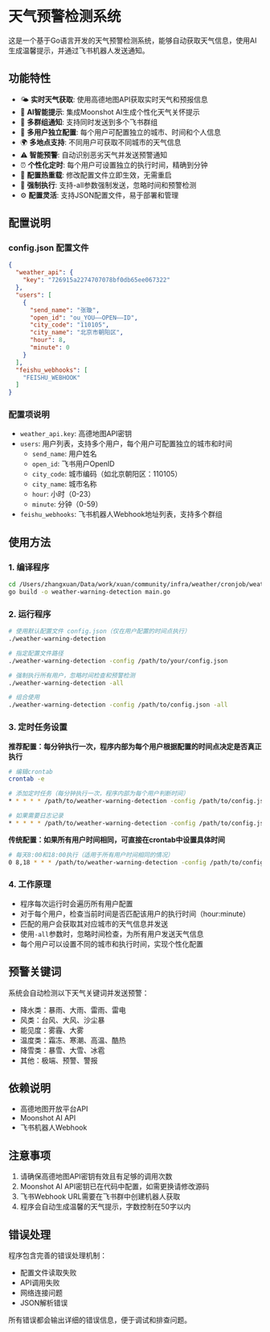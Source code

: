 # 天气预警检测系统

这是一个基于Go语言开发的天气预警检测系统，能够自动获取天气信息，使用AI生成温馨提示，并通过飞书机器人发送通知。

## 功能特性

- 🌤️ **实时天气获取**: 使用高德地图API获取实时天气和预报信息
- 🤖 **AI智能提示**: 集成Moonshot AI生成个性化天气关怀提示
- 📱 **多群组通知**: 支持同时发送到多个飞书群组
- 👥 **多用户独立配置**: 每个用户可配置独立的城市、时间和个人信息
- 🌍 **多地点支持**: 不同用户可获取不同城市的天气信息
- ⚠️ **智能预警**: 自动识别恶劣天气并发送预警通知
- ⏰ **个性化定时**: 每个用户可设置独立的执行时间，精确到分钟
- 🔄 **配置热重载**: 修改配置文件立即生效，无需重启
- 🚀 **强制执行**: 支持-all参数强制发送，忽略时间和预警检测
- ⚙️ **配置灵活**: 支持JSON配置文件，易于部署和管理

## 配置说明

### config.json 配置文件

``` json
{
  "weather_api": {
    "key": "726915a2274707078bf0db65ee067322"
  },
  "users": [
    {
      "send_name": "张璇",
      "open_id": "ou_YOU——OPEN——ID",
      "city_code": "110105",
      "city_name": "北京市朝阳区",
      "hour": 8,
      "minute": 0
    }
  ],
  "feishu_webhooks": [
    "FEISHU_WEBHOOK"
  ]
}
```

### 配置项说明

- `weather_api.key`: 高德地图API密钥
- `users`: 用户列表，支持多个用户，每个用户可配置独立的城市和时间
  - `send_name`: 用户姓名
  - `open_id`: 飞书用户OpenID
  - `city_code`: 城市编码（如北京朝阳区：110105）
  - `city_name`: 城市名称
  - `hour`: 小时（0-23）
  - `minute`: 分钟（0-59）
- `feishu_webhooks`: 飞书机器人Webhook地址列表，支持多个群组

## 使用方法

### 1. 编译程序

```bash
cd /Users/zhangxuan/Data/work/xuan/community/infra/weather/cronjob/weather-warning-detection
go build -o weather-warning-detection main.go
```

### 2. 运行程序

```bash
# 使用默认配置文件 config.json（仅在用户配置的时间点执行）
./weather-warning-detection

# 指定配置文件路径
./weather-warning-detection -config /path/to/your/config.json

# 强制执行所有用户，忽略时间检查和预警检测
./weather-warning-detection -all

# 组合使用
./weather-warning-detection -config /path/to/config.json -all
```

### 3. 定时任务设置

**推荐配置：每分钟执行一次，程序内部为每个用户根据配置的时间点决定是否真正执行**

```bash
# 编辑crontab
crontab -e

# 添加定时任务（每分钟执行一次，程序内部为每个用户判断时间）
* * * * * /path/to/weather-warning-detection -config /path/to/config.json >/dev/null 2>&1

# 如果需要日志记录
* * * * * /path/to/weather-warning-detection -config /path/to/config.json >> /var/log/weather.log 2>&1
```

**传统配置：如果所有用户时间相同，可直接在crontab中设置具体时间**

```bash
# 每天8:00和18:00执行（适用于所有用户时间相同的情况）
0 8,18 * * * /path/to/weather-warning-detection -config /path/to/config.json -all
```

### 4. 工作原理

- 程序每次运行时会遍历所有用户配置
- 对于每个用户，检查当前时间是否匹配该用户的执行时间（hour:minute）
- 匹配的用户会获取其对应城市的天气信息并发送
- 使用`-all`参数时，忽略时间检查，为所有用户发送天气信息
- 每个用户可以设置不同的城市和执行时间，实现个性化配置

## 预警关键词

系统会自动检测以下天气关键词并发送预警：

- 降水类：暴雨、大雨、雷雨、雷电
- 风类：台风、大风、沙尘暴
- 能见度：雾霾、大雾
- 温度类：霜冻、寒潮、高温、酷热
- 降雪类：暴雪、大雪、冰雹
- 其他：极端、预警、警报

## 依赖说明

- 高德地图开放平台API
- Moonshot AI API
- 飞书机器人Webhook

## 注意事项

1. 请确保高德地图API密钥有效且有足够的调用次数
2. Moonshot AI API密钥已在代码中配置，如需更换请修改源码
3. 飞书Webhook URL需要在飞书群中创建机器人获取
4. 程序会自动生成温馨的天气提示，字数控制在50字以内

## 错误处理

程序包含完善的错误处理机制：
- 配置文件读取失败
- API调用失败
- 网络连接问题
- JSON解析错误

所有错误都会输出详细的错误信息，便于调试和排查问题。